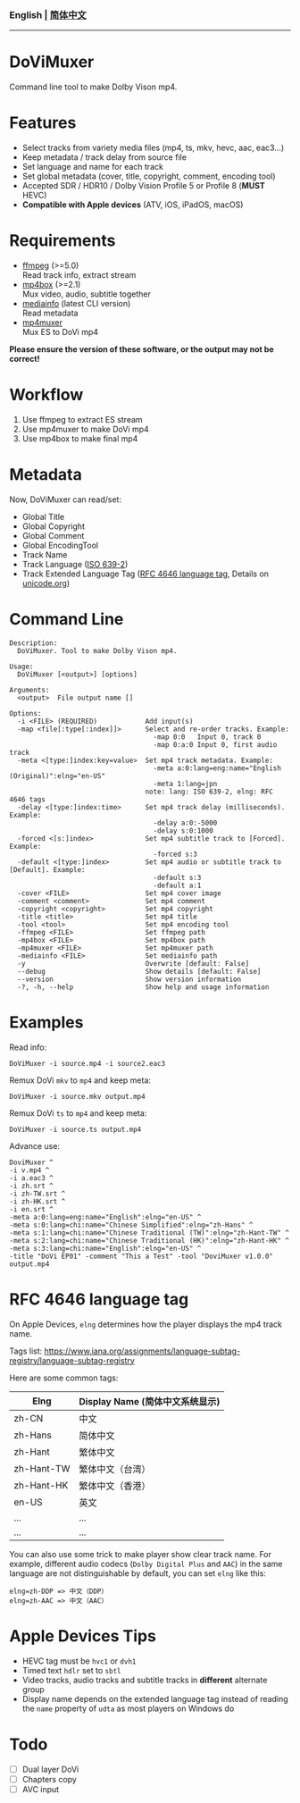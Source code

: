 ### English | [简体中文](README_zh-CN.md)

---

# DoViMuxer
Command line tool to make Dolby Vison mp4.

# Features
* Select tracks from variety media files (mp4, ts, mkv, hevc, aac, eac3...)
* Keep metadata / track delay from source file
* Set language and name for each track
* Set global metadata (cover, title, copyright, comment, encoding tool)
* Accepted SDR / HDR10 / Dolby Vision Profile 5 or Profile 8 (**MUST** HEVC)
* **Compatible with Apple devices** (ATV, iOS, iPadOS, macOS)

# Requirements
* [ffmpeg](https://ffmpeg.org/download.html) (>=5.0)  
    Read track info, extract stream
* [mp4box](https://gpac.wp.imt.fr/downloads/gpac-nightly-builds/) (>=2.1)  
    Mux video, audio, subtitle together
* [mediainfo](https://mediaarea.net/download/snapshots/binary/mediainfo/) (latest CLI version)  
    Read metadata
* [mp4muxer](https://github.com/DolbyLaboratories/dlb_mp4base/tree/master/bin)  
    Mux ES to DoVi mp4

**Please ensure the version of these software, or the output may not be correct!**

# Workflow
1. Use ffmpeg to extract ES stream
2. Use mp4muxer to make DoVi mp4
3. Use mp4box to make final mp4

# Metadata
Now, DoViMuxer can read/set:
* Global Title
* Global Copyright 
* Global Comment
* Global EncodingTool
* Track Name
* Track Language ([ISO 639-2](https://www.loc.gov/standards/iso639-2/php/code_list.php))
* Track Extended Language Tag ([RFC 4646 language tag](https://datatracker.ietf.org/doc/rfc4646/), Details on [unicode.org](http://unicode.org/reports/tr35/#Unicode_Language_and_Locale_Identifiers))

# Command Line
```
Description:
  DoViMuxer. Tool to make Dolby Vison mp4.

Usage:
  DoViMuxer [<output>] [options]

Arguments:
  <output>  File output name []

Options:
  -i <FILE> (REQUIRED)            Add input(s)
  -map <file[:type[:index]]>      Select and re-order tracks. Example:
                                    -map 0:0   Input 0, track 0
                                    -map 0:a:0 Input 0, first audio track
  -meta <[type:]index:key=value>  Set mp4 track metadata. Example:
                                    -meta a:0:lang=eng:name="English (Original)":elng="en-US"
                                    -meta 1:lang=jpn
                                  note: lang: ISO 639-2, elng: RFC 4646 tags
  -delay <[type:]index:time>      Set mp4 track delay (milliseconds). Example:
                                    -delay a:0:-5000
                                    -delay s:0:1000
  -forced <[s:]index>             Set mp4 subtitle track to [Forced]. Example:
                                    -forced s:3
  -default <[type:]index>         Set mp4 audio or subtitle track to [Default]. Example:
                                    -default s:3
                                    -default a:1
  -cover <FILE>                   Set mp4 cover image
  -comment <comment>              Set mp4 comment
  -copyright <copyright>          Set mp4 copyright
  -title <title>                  Set mp4 title
  -tool <tool>                    Set mp4 encoding tool
  -ffmpeg <FILE>                  Set ffmpeg path
  -mp4box <FILE>                  Set mp4box path
  -mp4muxer <FILE>                Set mp4muxer path
  -mediainfo <FILE>               Set mediainfo path
  -y                              Overwrite [default: False]
  --debug                         Show details [default: False]
  --version                       Show version information
  -?, -h, --help                  Show help and usage information
```

# Examples
Read info:
```
DoViMuxer -i source.mp4 -i source2.eac3
```

Remux DoVi `mkv` to `mp4` and keep meta:
```
DoViMuxer -i source.mkv output.mp4
```

Remux DoVi `ts` to `mp4` and keep meta:
```
DoViMuxer -i source.ts output.mp4
```

Advance use:
```
DoviMuxer ^
-i v.mp4 ^
-i a.eac3 ^
-i zh.srt ^
-i zh-TW.srt ^
-i zh-HK.srt ^
-i en.srt ^
-meta a:0:lang=eng:name="English":elng="en-US" ^
-meta s:0:lang=chi:name="Chinese Simplified":elng="zh-Hans" ^
-meta s:1:lang=chi:name="Chinese Traditional (TW)":elng="zh-Hant-TW" ^
-meta s:2:lang=chi:name="Chinese Traditional (HK)":elng="zh-Hant-HK" ^
-meta s:3:lang=chi:name="English":elng="en-US" ^
-title "DoVi EP01" -comment "This a Test" -tool "DoviMuxer v1.0.0" output.mp4
```

# RFC 4646 language tag
On Apple Devices, `elng` determines how the player displays the mp4 track name.

Tags list: https://www.iana.org/assignments/language-subtag-registry/language-subtag-registry

Here are some common tags:

|  Elng   | Display Name (简体中文系统显示)  |
|  ----  | ----  |
| zh-CN  | 中文 |
| zh-Hans  | 简体中文 |
| zh-Hant  | 繁体中文 |
| zh-Hant-TW  | 繁体中文（台湾） |
| zh-Hant-HK  | 繁体中文（香港） |
| en-US  | 英文 |
| ...  | ... |
| ...  | ... |

You can also use some trick to make player show clear track name. For example, different audio codecs (`Dolby Digital Plus` and `AAC`) in the same language are not distinguishable by default, you can set `elng` like this:
```
elng=zh-DDP => 中文（DDP）
elng=zh-AAC => 中文（AAC）
```

# Apple Devices Tips
* HEVC tag must be `hvc1` or `dvh1`
* Timed text `hdlr` set to `sbtl`
* Video tracks, audio tracks and subtitle tracks in **different** alternate group
* Display name depends on the extended language tag instead of reading the `name` property of `udta` as most players on Windows do

# Todo
* [ ] Dual layer DoVi
* [ ] Chapters copy 
* [ ] AVC input 